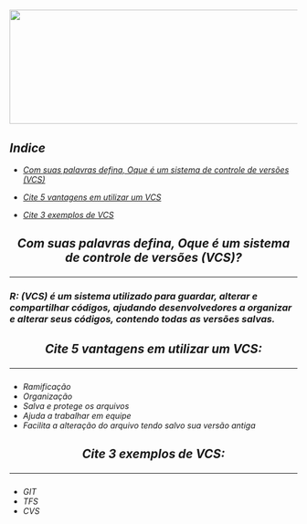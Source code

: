 <h1 align="center">
<img src="https://3.bp.blogspot.com/-wf8BN5eUkxM/VirtXTu3SrI/AAAAAAAAK0Y/G25X2EnwolI/s1600/1.png" width="600pix" height="200pix"/>

## <i>Indice
- [Com suas palavras defina, Oque é um sistema de controle de versões (VCS)](#-Com-suas-palavras-defina,-Oque-é-um-sistema-de-controle-deversões-(VCS)?)

- [Cite 5 vantagens em utilizar um VCS](#-Cite-5-vantagens-em-utilizar-um-VCS:)

- [Cite 3 exemplos de VCS](#-Cite-3-exemplos-de-VCS:)

<h2 align="center">
Com suas palavras defina, Oque é um sistema de controle de versões (VCS)?

---

### R: (VCS) é um sistema utilizado para guardar, alterar e compartilhar códigos, ajudando desenvolvedores a organizar e alterar seus códigos, contendo todas as versões salvas.

<h2 align="center"> 
Cite 5 vantagens em utilizar um VCS:

---

###
- Ramificação 
- Organização
- Salva e protege os arquivos
- Ajuda a trabalhar em equipe
- Facilita a alteração do arquivo tendo salvo sua versão antiga

<h2 align="center">
Cite 3 exemplos de VCS:

---

### 
- GIT
- TFS
- CVS
